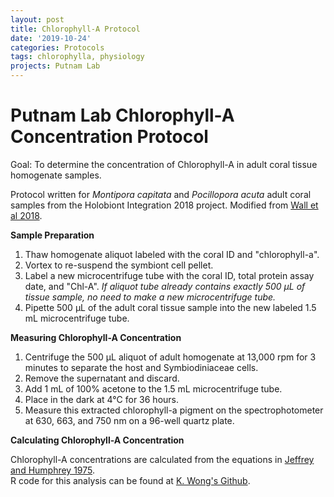 ```yaml
---
layout: post
title: Chlorophyll-A Protocol
date: '2019-10-24'
categories: Protocols
tags: chlorophylla, physiology
projects: Putnam Lab
---
```


# Putnam Lab Chlorophyll-A Concentration Protocol

Goal: To determine the concentration of Chlorophyll-A in adult coral tissue homogenate samples.  

Protocol written for *Montipora capitata* and *Pocillopora acuta* adult coral samples from the Holobiont Integration 2018 project. Modified from [Wall et al 2018](https://link.springer.com/content/pdf/10.1007%2Fs00227-018-3317-z.pdf).  

**Sample Preparation**
1. Thaw homogenate aliquot labeled with the coral ID and "chlorophyll-a".  
2. Vortex to re-suspend the symbiont cell pellet.  
3. Label a new microcentrifuge tube with the coral ID, total protein assay date, and "Chl-A". *If aliquot tube already contains exactly 500 μL of tissue sample, no need to make a new microcentrifuge tube.*  
4. Pipette 500 μL of the adult coral tissue sample into the new labeled 1.5 mL microcentrifuge tube.

**Measuring Chlorophyll-A Concentration**  
1. Centrifuge the 500 μL aliquot of adult homogenate at 13,000 rpm for 3 minutes to separate the host and Symbiodiniaceae cells.  
2. Remove the supernatant and discard.  
3. Add 1 mL of 100% acetone to the 1.5 mL microcentrifuge tube.  
4. Place in the dark at 4&deg;C for 36 hours.  
5. Measure this extracted chlorophyll-a pigment on the spectrophotometer at 630, 663, and 750 nm on a 96-well quartz plate.

**Calculating Chlorophyll-A Concentration**  

Chlorophyll-A concentrations are calculated from the equations in [Jeffrey and Humphrey 1975](https://reader.elsevier.com/reader/sd/pii/S0015379617307783?token=0937035D38C07F29ADF00F1F2A21F20F221219B1CC11A444A4F84D16B98EC3A6AD941D191BA2135A68C98BA62A0B69FE).  
R code for this analysis can be found at [K. Wong's Github](https://urldefense.proofpoint.com/v2/url?u=https-3A__github.com_kevinhwong1_Thermal-5FTransplant-5F2017-2D2018_blob_master_scripts_ChlorophyllA.R&d=DwMFaQ&c=dWz0sRZOjEnYSN4E4J0dug&r=hzX7Pj5Cn4ufjLQbICvWcOqlrencJyNZMIrmCT00z_o&m=Hpn_SeiBeA7gle40eXLMx3-j3YSrgRHCsOsZ3E5cSGA&s=q5PUrza32gdiEvIa0nI8pMvjeaMw9LFkIDujTh_tGPw&e=).
